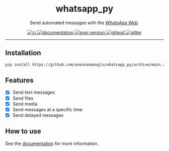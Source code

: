 <h1 align="center">whatsapp_py</h1>

<p align="center">Send automated messages with the <a href="https://web.whatsapp.com"><i>WhatsApp Web</i></a>.</p>

<p align="center">
  <a href="https://github.com/enesosmanoglu/whatsapp_py/actions?query=workflow%3Aci">
    <img alt="ci" src="https://github.com/enesosmanoglu/whatsapp_py/workflows/ci/badge.svg" />
  </a>
  <a href="https://enesosmanoglu.github.io/whatsapp_py/">
    <img alt="documentation" src="https://img.shields.io/badge/docs-whatsapp__py-blue.svg?style=flat" />
  </a>
  <a href="https://pypi.org/project/whatsapp_py/">
    <img alt="pypi version" src="https://img.shields.io/pypi/v/whatsapp_py.svg" />
  </a>
  <a href="https://gitpod.io/#https://github.com/enesosmanoglu/whatsapp_py">
    <img alt="gitpod" src="https://img.shields.io/badge/gitpod-workspace-blue.svg?style=flat" />
  </a>
  <a href="https://gitter.im/enesosmanoglu/whatsapp_py">
    <img alt="gitter" src="https://badges.gitter.im/join%20chat.svg" />
  </a>
</p>

---

## Installation
```bash
pip install https://github.com/enesosmanoglu/whatsapp_py/archive/main.zip
```

## Features
- [x] Send text messages
- [x] Send files
- [x] Send media
- [x] Send messages at a specific time
- [x] Send delayed messages

## How to use
See the [documentation](https://enesosmanoglu.github.io/whatsapp_py/usage/basic/) for more information.
